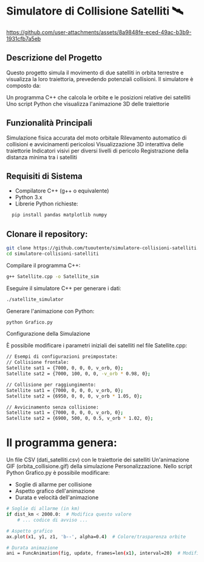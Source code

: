 # Simulatore di Collisione Satelliti  🛰️

https://github.com/user-attachments/assets/8a9848fe-eced-49ac-b3b9-1931cfb7a5eb

## Descrizione del Progetto

Questo progetto simula il movimento di due satelliti in orbita terrestre e visualizza la loro traiettoria, prevedendo potenziali collisioni. Il simulatore è composto da:

Un programma C++ che calcola le orbite e le posizioni relative dei satelliti
Uno script Python che visualizza l'animazione 3D delle traiettorie

## Funzionalità Principali

Simulazione fisica accurata del moto orbitale
Rilevamento automatico di collisioni e avvicinamenti pericolosi
Visualizzazione 3D interattiva delle traiettorie
Indicatori visivi per diversi livelli di pericolo
Registrazione della distanza minima tra i satelliti

## Requisiti di Sistema

- Compilatore C++ (g++ o equivalente)
- Python 3.x
- Librerie Python richieste:
```bash
  pip install pandas matplotlib numpy
```
## Clonare il repository:
```bash
git clone https://github.com/tuoutente/simulatore-collisioni-satelliti.git
cd simulatore-collisioni-satelliti
```

Compilare il programma C++:
```bash
g++ Satellite.cpp -o Satellite_sim
```
Eseguire il simulatore C++ per generare i dati:
```bash
./satellite_simulator
```
Generare l'animazione con Python:
```bash
python Grafico.py
```
Configurazione della Simulazione

È possibile modificare i parametri iniziali dei satelliti nel file Satellite.cpp:

```bash
// Esempi di configurazioni preimpostate:
// Collisione frontale:
Satellite sat1 = {7000, 0, 0, 0, v_orb, 0};
Satellite sat2 = {7000, 100, 0, 0, -v_orb * 0.98, 0};

// Collisione per raggiungimento:
Satellite sat1 = {7000, 0, 0, 0, v_orb, 0};
Satellite sat2 = {6950, 0, 0, 0, v_orb * 1.05, 0};

// Avvicinamento senza collisione:
Satellite sat1 = {7000, 0, 0, 0, v_orb, 0};
Satellite sat2 = {6900, 500, 0, 0.5, v_orb * 1.02, 0};
```


# Il programma genera:

Un file CSV (dati_satelliti.csv) con le traiettorie dei satelliti
Un'animazione GIF (orbita_collisione.gif) della simulazione
Personalizzazione.
Nello script Python Grafico.py è possibile modificare:

- Soglie di allarme per collisione
- Aspetto grafico dell'animazione
- Durata e velocità dell'animazione

```bash
# Soglie di allarme (in km)
if dist_km < 2000.0:  # Modifica questo valore
    # ... codice di avviso ...

# Aspetto grafico
ax.plot(x1, y1, z1, 'b--', alpha=0.4)  # Colore/trasparenza orbite

# Durata animazione
ani = FuncAnimation(fig, update, frames=len(x1), interval=20)  # Modifica interval

```
